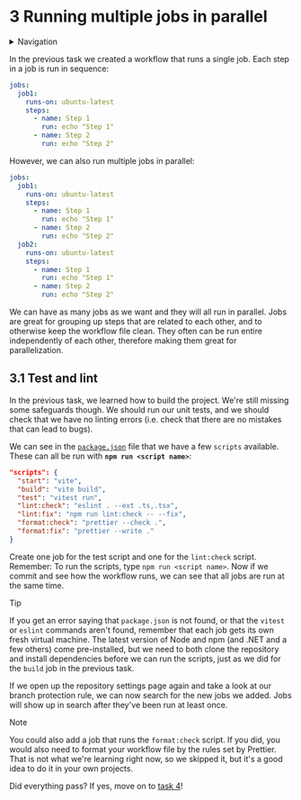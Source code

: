 # 3 Running multiple jobs in parallel

<details>
<summary>Navigation</summary>

0. ~~[Getting started](../000/README.md)~~
1. ~~[Creating a workflow](../001/README.md)~~
1. ~~[Building code in a workflow](../002/README.md)~~
1. **Running multiple jobs in parallel** (this task)
1. [Running jobs in sequence](../004/README.md)
1. [Deploying to GitHub Pages](../005/README.md)
1. [Using other events to run workflows](../006/README.md)
1. [Outputs from steps and jobs](../007/README.md)
1. [Keeping dependencies up to date with Dependabot](../008/README.md)
1. [Matrices](../009/README.md)
1. [Workflow dispatch inputs and security verification](../010/README.md)
1. [Learn more about GitHub Actions](../011/README.md)

</details>

In the previous task we created a workflow that runs a single job.
Each step in a job is run in sequence:

```yaml
jobs:
  job1:
    runs-on: ubuntu-latest
    steps:
      - name: Step 1
        run: echo "Step 1"
      - name: Step 2
        run: echo "Step 2"
```

However, we can also run multiple jobs in parallel:

```yaml
jobs:
  job1:
    runs-on: ubuntu-latest
    steps:
      - name: Step 1
        run: echo "Step 1"
      - name: Step 2
        run: echo "Step 2"
  job2:
    runs-on: ubuntu-latest
    steps:
      - name: Step 1
        run: echo "Step 1"
      - name: Step 2
        run: echo "Step 2"
```

We can have as many jobs as we want and they will all run in parallel.
Jobs are great for grouping up steps that are related to each other, and to otherwise keep the workflow file clean.
They often can be run entire independently of each other, therefore making them great for parallelization.

## 3.1 Test and lint

In the previous task, we learned how to build the project.
We're still missing some safeguards though.
We should run our unit tests, and we should check that we have no linting errors (i.e. check that there are no mistakes that can lead to bugs).

We can see in the [`package.json`](../00../package.json) file that we have a few `scripts` available.
These can all be run with **`npm run <script name>`**:

```json
"scripts": {
  "start": "vite",
  "build": "vite build",
  "test": "vitest run",
  "lint:check": "eslint . --ext .ts,.tsx",
  "lint:fix": "npm run lint:check -- --fix",
  "format:check": "prettier --check .",
  "format:fix": "prettier --write ."
}
```

Create one job for the test script and one for the `lint:check` script.
Remember: To run the scripts, type `npm run <script name>`.
Now if we commit and see how the workflow runs, we can see that all jobs are run at the same time.

> [!TIP]
> If you get an error saying that `package.json` is not found, or that the `vitest` or `eslint` commands aren't found, remember that each job gets its own fresh virtual machine.
> The latest version of Node and npm (and .NET and a few others) come pre-installed, but we need to both clone the repository and install dependencies before we can run the scripts, just as we did for the `build` job in the previous task.

If we open up the repository settings page again and take a look at our branch protection rule, we can now search for the new jobs we added.
Jobs will show up in search after they've been run at least once.

> [!NOTE]
> You could also add a job that runs the `format:check` script.
> If you did, you would also need to format your workflow file by the rules set by Prettier.
> That is not what we're learning right now, so we skipped it, but it's a good idea to do it in your own projects.

Did everything pass?
If yes, move on to [task 4](../004/README.md)!
